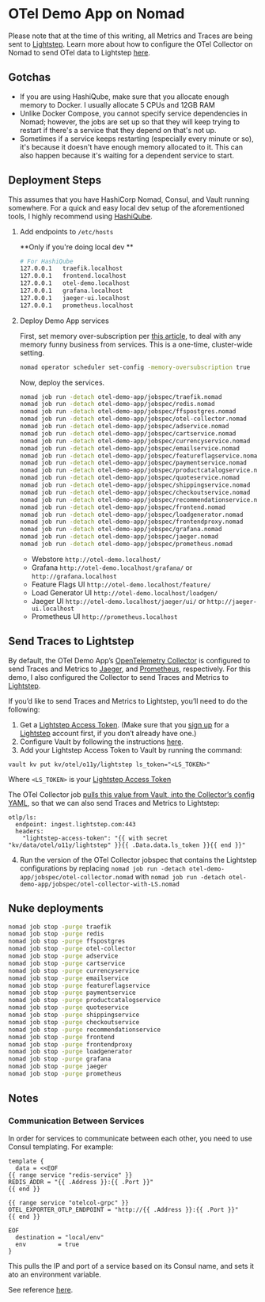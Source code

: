 # OTel Demo App on Nomad

Please note that at the time of this writing, all Metrics and Traces are being sent to [Lightstep](https://app.lightstep.com). Learn more about how to configure the OTel Collector on Nomad to send OTel data to Lightstep [here](https://medium.com/tucows/just-in-time-nomad-running-the-opentelemetry-collector-on-hashicorp-nomad-with-hashiqube-4eaf009b8382).

## Gotchas

* If you are using HashiQube, make sure that you allocate enough memory to Docker. I usually allocate 5 CPUs and 12GB RAM
* Unlike Docker Compose, you cannot specify service dependencies in Nomad; however, the jobs are set up so that they will keep trying to restart if there's a service that they depend on that's not up.
* Sometimes if a service keeps restarting (especially every minute or so), it's because it doesn't have enough memory allocated to it. This can also happen because it's waiting for a dependent service to start.

## Deployment Steps

This assumes that you have HashiCorp Nomad, Consul, and Vault running somewhere. For a quick and easy local dev setup of the aforementioned tools, I highly recommend using [HashiQube](https://github.com/avillela/hashiqube).


1. Add endpoints to `/etc/hosts`

    **Only if you're doing local dev **

    ```bash
    # For HashiQube
    127.0.0.1   traefik.localhost
    127.0.0.1   frontend.localhost
    127.0.0.1   otel-demo.localhost
    127.0.0.1   grafana.localhost
    127.0.0.1   jaeger-ui.localhost
    127.0.0.1   prometheus.localhost
    ```

2. Deploy Demo App services

    First, set memory over-subscription per [this article](https://developer.hashicorp.com/nomad/docs/commands/operator/scheduler/set-config#memory-oversubscription), to deal with any memory funny business from services. This is a one-time, cluster-wide setting.

    ```bash
    nomad operator scheduler set-config -memory-oversubscription true
    ```

    Now, deploy the services.

    ```bash
    nomad job run -detach otel-demo-app/jobspec/traefik.nomad
    nomad job run -detach otel-demo-app/jobspec/redis.nomad
    nomad job run -detach otel-demo-app/jobspec/ffspostgres.nomad
    nomad job run -detach otel-demo-app/jobspec/otel-collector.nomad
    nomad job run -detach otel-demo-app/jobspec/adservice.nomad
    nomad job run -detach otel-demo-app/jobspec/cartservice.nomad
    nomad job run -detach otel-demo-app/jobspec/currencyservice.nomad
    nomad job run -detach otel-demo-app/jobspec/emailservice.nomad
    nomad job run -detach otel-demo-app/jobspec/featureflagservice.nomad
    nomad job run -detach otel-demo-app/jobspec/paymentservice.nomad
    nomad job run -detach otel-demo-app/jobspec/productcatalogservice.nomad
    nomad job run -detach otel-demo-app/jobspec/quoteservice.nomad
    nomad job run -detach otel-demo-app/jobspec/shippingservice.nomad
    nomad job run -detach otel-demo-app/jobspec/checkoutservice.nomad
    nomad job run -detach otel-demo-app/jobspec/recommendationservice.nomad
    nomad job run -detach otel-demo-app/jobspec/frontend.nomad
    nomad job run -detach otel-demo-app/jobspec/loadgenerator.nomad
    nomad job run -detach otel-demo-app/jobspec/frontendproxy.nomad
    nomad job run -detach otel-demo-app/jobspec/grafana.nomad
    nomad job run -detach otel-demo-app/jobspec/jaeger.nomad
    nomad job run -detach otel-demo-app/jobspec/prometheus.nomad
    ```

    * Webstore             `http://otel-demo.localhost/`
    * Grafana              `http://otel-demo.localhost/grafana/` or `http://grafana.localhost`
    * Feature Flags UI     `http://otel-demo.localhost/feature/`
    * Load Generator UI    `http://otel-demo.localhost/loadgen/`
    * Jaeger UI            `http://otel-demo.localhost/jaeger/ui/` or `http://jaeger-ui.localhost`
    * Prometheus UI         `http://prometheus.localhost`

## Send Traces to Lightstep

By default, the OTel Demo App’s [OpenTelemetry Collector](https://docs.lightstep.com/otel/quick-start-collector) is configured to send Traces and Metrics to [Jaeger](https://jaeger.io), and [Prometheus](https://prometheus.io), respectively. For this demo, I also configured the Collector to send Traces and Metrics to [Lightstep](https://app.lightstep.com).

If you’d like to send Traces and Metrics to Lightstep, you’ll need to do the following:

1. Get a [Lightstep Access Token](https://docs.lightstep.com/docs/create-and-manage-access-tokens#create-an-access-token). (Make sure that you [sign up](https://app.lightstep.com/signup) for a [Lightstep](https://app.lightstep.com) account first, if you don’t already have one.)
2. Configure Vault by following the instructions [here](https://github.com/avillela/hashiqube#vault-setup).
3. Add your Lightstep Access Token to Vault by running the command:

  ```
  vault kv put kv/otel/o11y/lightstep ls_token="<LS_TOKEN>"
  ```

  Where `<LS_TOKEN>` is your [Lightstep Access Token](https://docs.lightstep.com/docs/create-and-manage-access-tokens#create-an-access-token)

  The OTel Collector job [pulls this value from Vault, into the Collector’s config YAML](https://github.com/avillela/nomad-conversions/blob/cefe9b9b12d84fb47be8aa5fc67b1b221b7b599b/otel-demo-app/jobspec/otel-collector.nomad-with-LS#L125-L128), so that we can also send Traces and Metrics to Lightstep:
  
  ```
  otlp/ls:
    endpoint: ingest.lightstep.com:443
    headers: 
      "lightstep-access-token": "{{ with secret "kv/data/otel/o11y/lightstep" }}{{ .Data.data.ls_token }}{{ end }}"
  ```

4. Run the version of the OTel Collector jobspec that contains the Lightstep configurations by replacing `nomad job run -detach otel-demo-app/jobspec/otel-collector.nomad` with `nomad job run -detach otel-demo-app/jobspec/otel-collector-with-LS.nomad`

## Nuke deployments

```bash
nomad job stop -purge traefik
nomad job stop -purge redis
nomad job stop -purge ffspostgres
nomad job stop -purge otel-collector
nomad job stop -purge adservice
nomad job stop -purge cartservice
nomad job stop -purge currencyservice
nomad job stop -purge emailservice
nomad job stop -purge featureflagservice
nomad job stop -purge paymentservice
nomad job stop -purge productcatalogservice
nomad job stop -purge quoteservice
nomad job stop -purge shippingservice
nomad job stop -purge checkoutservice
nomad job stop -purge recommendationservice
nomad job stop -purge frontend
nomad job stop -purge frontendproxy
nomad job stop -purge loadgenerator
nomad job stop -purge grafana
nomad job stop -purge jaeger
nomad job stop -purge prometheus
```

## Notes

### Communication Between Services

In order for services to communicate between each other, you need to use Consul templating. For example:

```hcl
template {
  data = <<EOF
{{ range service "redis-service" }}
REDIS_ADDR = "{{ .Address }}:{{ .Port }}"
{{ end }}

{{ range service "otelcol-grpc" }}
OTEL_EXPORTER_OTLP_ENDPOINT = "http://{{ .Address }}:{{ .Port }}"
{{ end }}

EOF
  destination = "local/env"
  env         = true
}
```

This pulls the IP and port of a service based on its Consul name, and sets it ato an environment variable.

See reference [here](https://discuss.hashicorp.com/t/i-dont-understand-networking-between-services/24470/3).
